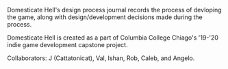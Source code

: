 Domesticate Hell's design process journal records the process of devloping the game, along with design/development decisions made during the process. 

Domesticate Hell is created as a part of Columbia College Chiago's '19-'20 indie game development capstone project. 

Collaborators: J (Cattatonicat), Val, Ishan, Rob, Caleb, and Angelo. 
